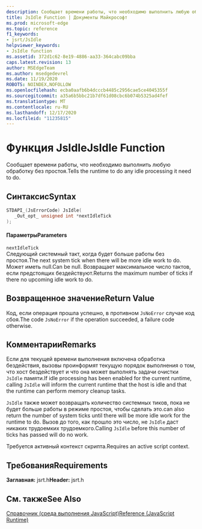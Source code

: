 ```yaml
---
description: Сообщает времени работы, что необходимо выполнить любую обработку без простоя.
title: JsIdle Function | Документы Майкрософт
ms.prod: microsoft-edge
ms.topic: reference
f1_keywords:
- jsrt/JsIdle
helpviewer_keywords:
- JsIdle function
ms.assetid: 372d1c62-8e19-4886-aa33-364cabc09bba
caps.latest.revision: 13
author: MSEdgeTeam
ms.author: msedgedevrel
ms.date: 11/19/2020
ROBOTS: NOINDEX,NOFOLLOW
ms.openlocfilehash: ecba0aafb6b4dcccb4485c2956cae5ce4045355f
ms.sourcegitcommit: a35a6b5bbc21b7df61d08cbc6b074b5325ad4fef
ms.translationtype: MT
ms.contentlocale: ru-RU
ms.lasthandoff: 12/17/2020
ms.locfileid: "11235815"
---
```

# <span data-ttu-id="e8c5b-103">Функция JsIdle</span><span class="sxs-lookup"><span data-stu-id="e8c5b-103">JsIdle Function</span></span>

<span data-ttu-id="e8c5b-104">Сообщает времени работы, что необходимо выполнить любую обработку без простоя.</span><span class="sxs-lookup"><span data-stu-id="e8c5b-104">Tells the runtime to do any idle processing it need to do.</span></span>  
  
## <span data-ttu-id="e8c5b-105">Синтаксис</span><span class="sxs-lookup"><span data-stu-id="e8c5b-105">Syntax</span></span>  
  
```cpp  
STDAPI_(JsErrorCode) JsIdle(  
   _Out_opt_ unsigned int *nextIdleTick  
);  
```  
  
#### <span data-ttu-id="e8c5b-106">Параметры</span><span class="sxs-lookup"><span data-stu-id="e8c5b-106">Parameters</span></span>  
 `nextIdleTick`  
 <span data-ttu-id="e8c5b-107">Следующий системный такт, когда будет больше работы без простоя.</span><span class="sxs-lookup"><span data-stu-id="e8c5b-107">The next system tick when there will be more idle work to do.</span></span> <span data-ttu-id="e8c5b-108">Может иметь null.</span><span class="sxs-lookup"><span data-stu-id="e8c5b-108">Can be null.</span></span> <span data-ttu-id="e8c5b-109">Возвращает максимальное число тактов, если предстоящих бездействуют.</span><span class="sxs-lookup"><span data-stu-id="e8c5b-109">Returns the maximum number of ticks if there no upcoming idle work to do.</span></span>  
  
## <span data-ttu-id="e8c5b-110">Возвращенное значение</span><span class="sxs-lookup"><span data-stu-id="e8c5b-110">Return Value</span></span>  
 <span data-ttu-id="e8c5b-111">Код, если операция прошла успешно, в противном `JsNoError` случае код сбоя.</span><span class="sxs-lookup"><span data-stu-id="e8c5b-111">The code `JsNoError` if the operation succeeded, a failure code otherwise.</span></span>  
  
## <span data-ttu-id="e8c5b-112">Комментарии</span><span class="sxs-lookup"><span data-stu-id="e8c5b-112">Remarks</span></span>  
 <span data-ttu-id="e8c5b-113">Если для текущей времени выполнения включена обработка бездействия, вызовы проинформят текущую порядок выполнения о том, что хост бездействует и что она может выполнять задачи очистки `JsIdle` памяти.</span><span class="sxs-lookup"><span data-stu-id="e8c5b-113">If idle processing has been enabled for the current runtime, calling `JsIdle` will inform the current runtime that the host is idle and that the runtime can perform memory cleanup tasks.</span></span>  
  
 `JsIdle` <span data-ttu-id="e8c5b-114">также может возвращать количество системных тиков, пока не будет больше работы в режиме простоя, чтобы сделать это.</span><span class="sxs-lookup"><span data-stu-id="e8c5b-114">can also return the number of system ticks until there will be more idle work for the runtime to do.</span></span> <span data-ttu-id="e8c5b-115">Вызов до того, как прошло это число, не `JsIdle` даст никаких трудоемких трудоемкого.</span><span class="sxs-lookup"><span data-stu-id="e8c5b-115">Calling `JsIdle` before this number of ticks has passed will do no work.</span></span>  
  
 <span data-ttu-id="e8c5b-116">Требуется активный контекст скрипта.</span><span class="sxs-lookup"><span data-stu-id="e8c5b-116">Requires an active script context.</span></span>  
  
## <span data-ttu-id="e8c5b-117">Требования</span><span class="sxs-lookup"><span data-stu-id="e8c5b-117">Requirements</span></span>  
 <span data-ttu-id="e8c5b-118">**Заглавная:** jsrt.h</span><span class="sxs-lookup"><span data-stu-id="e8c5b-118">**Header:** jsrt.h</span></span>  
  
## <span data-ttu-id="e8c5b-119">См. также</span><span class="sxs-lookup"><span data-stu-id="e8c5b-119">See Also</span></span>  
 [<span data-ttu-id="e8c5b-120">Справочник (среда выполнения JavaScript)</span><span class="sxs-lookup"><span data-stu-id="e8c5b-120">Reference (JavaScript Runtime)</span></span>](../chakra-hosting/reference-javascript-runtime.md)
